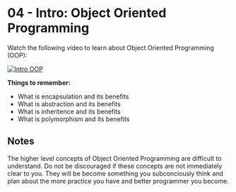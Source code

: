# 04 - Intro: Object Oriented Programming

Watch the following video to learn about Object Oriented Programming (OOP):

[![Intro OOP](https://img.youtube.com/vi/pTB0EiLXUC8/default.jpg)](https://www.youtube.com/watch?v=pTB0EiLXUC8)

**Things to remember:**

- What is encapsulation and its benefits
- What is abstraction and its benefits
- What is inheritence and its benefits
- What is polymorphism and its benefits

## Notes

The higher level concepts of Object Oriented Programming are difficult to understand.
Do not be discouraged if these concepts are not immediately clear to you.
They will be become something you subconciously think and plan about the more
practice you have and better programmer you become.